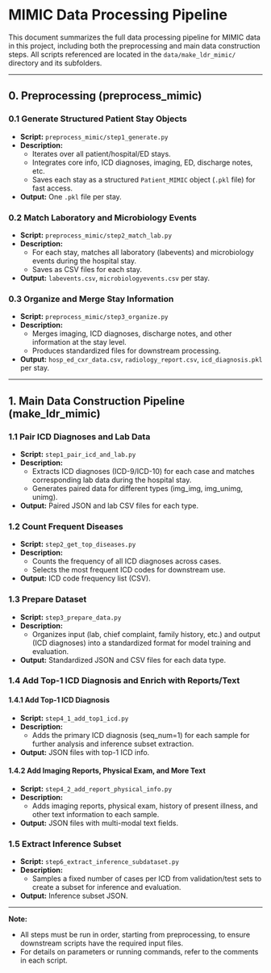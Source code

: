 # MIMIC Data Processing Pipeline

This document summarizes the full data processing pipeline for MIMIC data in this project, including both the preprocessing and main data construction steps. All scripts referenced are located in the `data/make_ldr_mimic/` directory and its subfolders.

---

## 0. Preprocessing (preprocess_mimic)

### 0.1 Generate Structured Patient Stay Objects
- **Script:** `preprocess_mimic/step1_generate.py`
- **Description:**
    - Iterates over all patient/hospital/ED stays.
    - Integrates core info, ICD diagnoses, imaging, ED, discharge notes, etc.
    - Saves each stay as a structured `Patient_MIMIC` object (`.pkl` file) for fast access.
- **Output:** One `.pkl` file per stay.

### 0.2 Match Laboratory and Microbiology Events
- **Script:** `preprocess_mimic/step2_match_lab.py`
- **Description:**
    - For each stay, matches all laboratory (labevents) and microbiology events during the hospital stay.
    - Saves as CSV files for each stay.
- **Output:** `labevents.csv`, `microbiologyevents.csv` per stay.

### 0.3 Organize and Merge Stay Information
- **Script:** `preprocess_mimic/step3_organize.py`
- **Description:**
    - Merges imaging, ICD diagnoses, discharge notes, and other information at the stay level.
    - Produces standardized files for downstream processing.
- **Output:** `hosp_ed_cxr_data.csv`, `radiology_report.csv`, `icd_diagnosis.pkl` per stay.

---

## 1. Main Data Construction Pipeline (make_ldr_mimic)

### 1.1 Pair ICD Diagnoses and Lab Data
- **Script:** `step1_pair_icd_and_lab.py`
- **Description:**
    - Extracts ICD diagnoses (ICD-9/ICD-10) for each case and matches corresponding lab data during the hospital stay.
    - Generates paired data for different types (img_img, img_unimg, unimg).
- **Output:** Paired JSON and lab CSV files for each type.

### 1.2 Count Frequent Diseases
- **Script:** `step2_get_top_diseases.py`
- **Description:**
    - Counts the frequency of all ICD diagnoses across cases.
    - Selects the most frequent ICD codes for downstream use.
- **Output:** ICD code frequency list (CSV).

### 1.3 Prepare Dataset
- **Script:** `step3_prepare_data.py`
- **Description:**
    - Organizes input (lab, chief complaint, family history, etc.) and output (ICD diagnoses) into a standardized format for model training and evaluation.
- **Output:** Standardized JSON and CSV files for each data type.


### 1.4 Add Top-1 ICD Diagnosis and Enrich with Reports/Text

#### 1.4.1 Add Top-1 ICD Diagnosis
- **Script:** `step4_1_add_top1_icd.py`
- **Description:**
    - Adds the primary ICD diagnosis (seq_num=1) for each sample for further analysis and inference subset extraction.
- **Output:** JSON files with top-1 ICD info.

#### 1.4.2 Add Imaging Reports, Physical Exam, and More Text
- **Script:** `step4_2_add_report_physical_info.py`
- **Description:**
    - Adds imaging reports, physical exam, history of present illness, and other text information to each sample.
- **Output:** JSON files with multi-modal text fields.

### 1.5 Extract Inference Subset
- **Script:** `step6_extract_inference_subdataset.py`
- **Description:**
    - Samples a fixed number of cases per ICD from validation/test sets to create a subset for inference and evaluation.
- **Output:** Inference subset JSON.

---

**Note:**
- All steps must be run in order, starting from preprocessing, to ensure downstream scripts have the required input files.
- For details on parameters or running commands, refer to the comments in each script.
